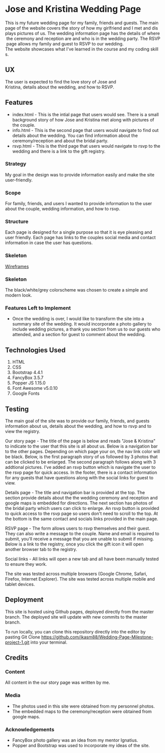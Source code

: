 # Jose and Kristina Wedding Page

This is my future wedding page for my family, friends and guests. The main page of the website covers the story of how my girlfriend and I met and displays pictures of us. The wedding information page has the details of where the ceremony and reception are and who is in the wedding party. The RSVP page allows my family and guest to RSVP to our wedding.
The website showcases what I've learned in the course and my coding skills.
 
## UX
 
The user is expected to find the love story of Jose and Kristina, details about the wedding, and how to RSVP.

## Features

- index.html - This is the intial page that users would see. There is a small background story of how Jose and Kristina met along with pictures of the couple.
- info.html - This is the second page that users would navigate to find out details about the wedding. You can find information about the ceremony/reception and about the bridal party. 
- rsvp.html - This is the third page that users would navigate to rsvp to the wedding and there is a link to the gift registry. 
 
### Strategy

My goal in the design was to provide information easily and make the site user-friendly.

### Scope

For family, friends, and users I wanted to provide information to the user about the couple, wedding information, and how to rsvp. 

### Structure

Each page is designed for a single purpose so that it is eye pleasing and user friendly. Each page has links to the couples social media and contact information in case the user has questions.

### Skeleton

[Wireframes](https://github.com/jkasm88/Wedding-Page-Milestone-project-1/tree/master/assets/wireframes)

### Skeleton

The black/white/grey colorscheme was chosen to create a simple and modern look.

### Features Left to Implement
- Once the wedding is over, I would like to transform the site into a summary site of the wedding. It would incorporate a photo gallery to include wedding pictures, a thank you section from us to our guests who attended, and a section for guest to comment about the wedding.

## Technologies Used

1) HTML
2) CSS
3) Bootstrap 4.4.1
4) FancyBox 3.5.7
5) Popper JS 1.15.0
6) Font Awesome v5.0.10
7) Google Fonts

## Testing

The main goal of the site was to provide our family, friends, and guests information about us, details about the wedding, and how to rsvp and to view the registry. 

Our story page -  The title of the page is below and reads "Jose & Kristina" to indicate to the user that this site is all about us. Below is a navigation bar to the other pages. Depending on which page your on, the nav link color will be black. Below, is the first paragraph story of us followed by 3 photos that can be clicked to be enlarged. The second paragraph follows along with 3 addtional pictures. I've added an rsvp button which is navigate the user to the rsvp page for quick access. In the footer, there is a contact information for any guests that have questions along with the social links for guest to view.

Details page - The title and  navigation bar is provided at the top. The section provide details about the the wedding ceremony and reception and google maps is embedded for directions. The next section has photos of the bridal party which users can click to enlarge. An rsvp button is provided to quick access to the rsvp page so users don't need to scroll to the top. At the bottom is the same contact and socials links provided in the main page.

RSVP page - The form allows users to rsvp themselves and their guest. They can also write a message to the couple. Name and email is required to submit, you'll receive a message that you are unable to submit if missing. Below is a link to the registry, once you click the gift icon it will open another browser tab to the registry.

Social links - All links will open a new tab and all have been manually tested to ensure they work.

The site was tested across multiple browsers (Google Chrome, Safari, Firefox, Internet Explorer). The site was tested across multiple mobile and tablet devices.

## Deployment

This site is hosted using Github pages, deployed directly from the master branch. The deployed site will update with new commits to the master branch.

To run locally, you can clone this repository directly into the editor by pasting Git Clone https://github.com/jkasm88/Wedding-Page-Milestone-project-1.git into your terminal. 

## Credits

### Content
All content in the our story page was written by me.

### Media
- The photos used in this site were obtained from my personnel photos.
- The embedded maps to the ceremony/reception were obtained from google maps.

### Acknowledgements

- FancyBox photo gallery was an idea from my mentor Ignatius. 
- Popper and Bootstrap was used to incorporate my ideas of the site. 